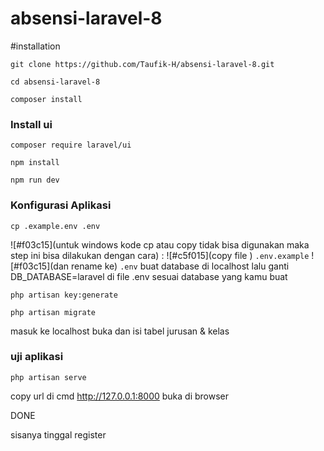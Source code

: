 # absensi-laravel-8
#installation
```
git clone https://github.com/Taufik-H/absensi-laravel-8.git
```
```
cd absensi-laravel-8
```
```
composer install
```
### Install ui
```
composer require laravel/ui
```
```
npm install
```
```
npm run dev
```
### Konfigurasi Aplikasi
```
cp .example.env .env
```
![#f03c15](untuk windows kode cp atau copy tidak bisa digunakan maka step ini bisa dilakukan dengan cara) :
![#c5f015](copy file ) ```.env.example``` ![#f03c15](dan rename ke) ```.env```
buat database di localhost lalu
ganti DB_DATABASE=laravel di file .env sesuai database yang kamu buat
```
php artisan key:generate
```


```
php artisan migrate
```
masuk ke localhost buka dan isi tabel jurusan & kelas

### uji aplikasi
```
php artisan serve
```
copy url di cmd  http://127.0.0.1:8000
buka di browser

DONE

sisanya tinggal register 

